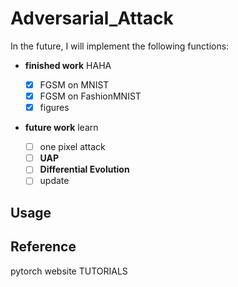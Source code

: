 # Adversarial_Attack


In the future, I will implement the following functions:

- **finished work** HAHA
  - [x] FGSM on MNIST
  - [x] FGSM on FashionMNIST 
  - [x] figures

- **future work** learn 

  - [ ] one pixel attack
  - [ ] **UAP**
  - [ ] **Differential Evolution**
  - [ ] update

## Usage



## Reference

  pytorch website TUTORIALS
